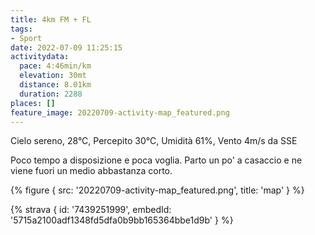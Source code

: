 ```yaml
---
title: 4km FM + FL
tags:
- Sport
date: 2022-07-09 11:25:15
activitydata:
  pace: 4:46min/km
  elevation: 30mt
  distance: 8.01km
  duration: 2288
places: []
feature_image: 20220709-activity-map_featured.png
---
```


Cielo sereno, 28°C, Percepito 30°C, Umidità 61%, Vento 4m/s da SSE

<!--more-->

Poco tempo a disposizione e poca voglia. Parto un po' a casaccio e ne viene fuori un medio abbastanza corto.


{% figure { src: '20220709-activity-map_featured.png', title: 'map' } %}


{% strava { id: '7439251999', embedId: '5715a2100adf1348fd5dfa0b9bb165364bbe1d9b' } %}